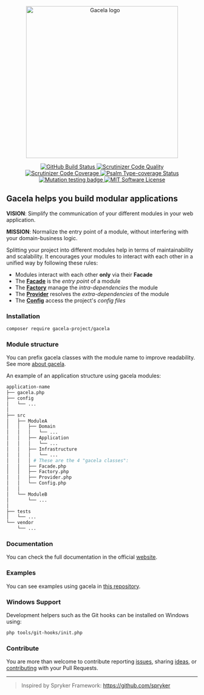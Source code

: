 <p align="center">
    <picture>
      <source media="(prefers-color-scheme: dark)" srcset="gacela-logo-dark.svg">
      <img alt="Gacela logo" src="gacela-logo.svg" width="400">
    </picture>
</p>

<p align="center">
  <a href="https://github.com/gacela-project/gacela/actions/workflows/tests.yml">
    <img src="https://github.com/gacela-project/gacela/actions/workflows/tests.yml/badge.svg" alt="GitHub Build Status">
  </a>
  <a href="https://scrutinizer-ci.com/g/gacela-project/gacela/?branch=main">
    <img src="https://scrutinizer-ci.com/g/gacela-project/gacela/badges/quality-score.png?b=main" alt="Scrutinizer Code Quality">
  </a>
  <a href="https://scrutinizer-ci.com/g/gacela-project/gacela/?branch=main">
    <img src="https://scrutinizer-ci.com/g/gacela-project/gacela/badges/coverage.png?b=main" alt="Scrutinizer Code Coverage">
  </a>
  <a href="https://shepherd.dev/github/gacela-project/gacela">
    <img src="https://shepherd.dev/github/gacela-project/gacela/coverage.svg" alt="Psalm Type-coverage Status">
  </a>
  <a href="https://dashboard.stryker-mutator.io/reports/github.com/gacela-project/gacela/main">
    <img src="https://img.shields.io/endpoint?style=flat&url=https%3A%2F%2Fbadge-api.stryker-mutator.io%2Fgithub.com%2Fgacela-project%2Fgacela%2Fmain" alt="Mutation testing badge">
  </a>
  <a href="https://github.com/gacela-project/gacela/blob/master/LICENSE">
    <img src="https://img.shields.io/badge/License-MIT-green.svg" alt="MIT Software License">
  </a>
</p>

## Gacela helps you build modular applications

**VISION**: Simplify the communication of your different modules in your web application.

**MISSION**: Normalize the entry point of a module, without interfering with your domain-business logic.

Splitting your project into different modules help in terms of maintainability and scalability.
It encourages your modules to interact with each other in a unified way by following these rules:

- Modules interact with each other **only** via their **Facade**
- The [**Facade**](https://gacela-project.com/docs/facade/) is the *entry point* of a module
- The [**Factory**](https://gacela-project.com/docs/factory/) manage the *intra-dependencies* the module
- The [**Provider**](https://gacela-project.com/docs/provider/) resolves the *extra-dependencies* of the module
- The [**Config**](https://gacela-project.com/docs/config/) access the project's *config files*

### Installation

```bash
composer require gacela-project/gacela
```

### Module structure

You can prefix gacela classes with the module name to improve readability. See more [about gacela](https://gacela-project.com/about-gacela/).

An example of an application structure using gacela modules:

```bash
application-name
├── gacela.php
├── config
│   └── ...
│
├── src
│   ├── ModuleA
│   │   ├── Domain
│   │   │   └── ...
│   │   ├── Application
│   │   │   └── ...
│   │   ├── Infrastructure
│   │   │   └── ...
│   │   │ # These are the 4 "gacela classes":
│   │   ├── Facade.php
│   │   ├── Factory.php
│   │   ├── Provider.php
│   │   └── Config.php
│   │
│   └── ModuleB
│       └── ...
│
├── tests
│   └── ...
└── vendor
    └── ...
```

### Documentation

You can check the full documentation in the official [website](https://gacela-project.com/).

### Examples

You can see examples using gacela in [this repository](https://github.com/gacela-project/gacela-example).

### Windows Support

Development helpers such as the Git hooks can be installed on Windows using:

```bash
php tools/git-hooks/init.php
```

### Contribute

You are more than welcome to contribute reporting 
[issues](https://github.com/gacela-project/gacela/issues), 
sharing [ideas](https://github.com/gacela-project/gacela/discussions),
or [contributing](.github/CONTRIBUTING.md) with your Pull Requests.

---

> Inspired by Spryker Framework: https://github.com/spryker
